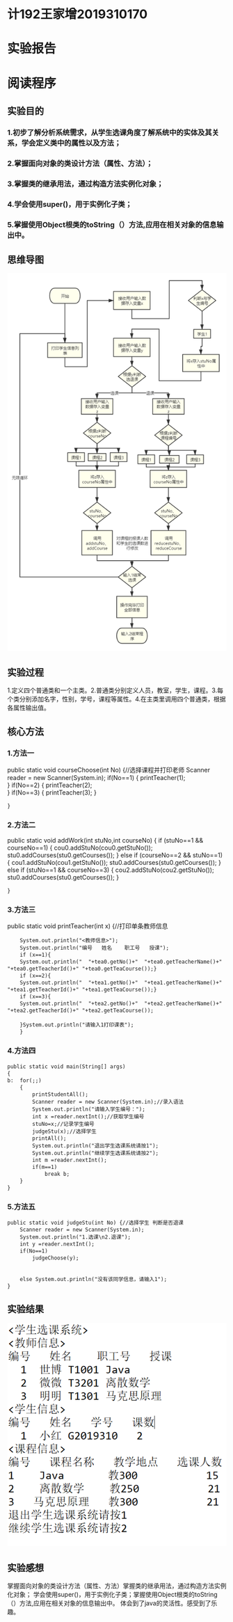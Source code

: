 # 计192王家增2019310170
# 实验报告
# 阅读程序
## 实验目的
### 1.初步了解分析系统需求，从学生选课角度了解系统中的实体及其关系，学会定义类中的属性以及方法；
### 2.掌握面向对象的类设计方法（属性、方法）；
### 3.掌握类的继承用法，通过构造方法实例化对象；
### 4.学会使用super()，用于实例化子类；
### 5.掌握使用Object根类的toString（）方法,应用在相关对象的信息输出中。
## 思维导图
![1](https://github.com/Wangjiazeng123/-/blob/main/43a582fd0df92b7b15b9655c9aa729c.png)
## 实验过程
1.定义四个普通类和一个主类。2.普通类分别定义人员，教室，学生，课程。3.每个类分别添加名字，性别，学号，课程等属性。4.在主类里调用四个普通类，根据各属性输出值。
## 核心方法
### 1.方法一
public static void courseChoose(int No) {//选择课程并打印老师
		Scanner reader = new Scanner(System.in);
		if(No==1) {
			printTeacher(1);        
		}
		if(No==2) {
			printTeacher(2);	
		}
		if(No==3) {
			printTeacher(3);
		}
		
		
	}	
 ### 2.方法二 
 public static void addWork(int stuNo,int courseNo) {
		if (stuNo==1 && courseNo==1) {
		cou0.addStuNo(cou0.getStuNo());
		stu0.addCourses(stu0.getCourses());
		}
		else if (courseNo==2 && stuNo==1) {
			cou1.addStuNo(cou1.getStuNo());
			stu0.addCourses(stu0.getCourses());
			}
		else if (stuNo==1 && courseNo==3) {
			cou2.addStuNo(cou2.getStuNo());
			stu0.addCourses(stu0.getCourses());
			}
	
	}
  ### 3.方法三
  public static void printTeacher(int x) {//打印单条教师信息
		
		System.out.println("<教师信息>");
		System.out.println("编号   姓名    职工号   授课");
		if (x==1){
		System.out.println("  "+tea0.getNo()+"  "+tea0.getTeacherName()+" "+tea0.getTeacherId()+" "+tea0.getTeaCourse());}
		if (x==2){
		System.out.println("  "+tea1.getNo()+"  "+tea1.getTeacherName()+" "+tea1.getTeacherId()+" "+tea1.getTeaCourse());}
		if (x==3){
		System.out.println("  "+tea2.getNo()+"  "+tea2.getTeacherName()+" "+tea2.getTeacherId()+" "+tea2.getTeaCourse());
				      
		}System.out.println("请输入1打印课表");
		}
 ### 4.方法四
 	public static void main(String[] args) 
	{
	b:	for(;;) 
		{
			printStudentAll();
			Scanner reader = new Scanner(System.in);//录入语法
			System.out.println("请输入学生编号：");
			int x =reader.nextInt();//获取学生编号
			stuNo=x;//记录学生编号
			judgeStu(x);//选择学生
			printAll();
			System.out.println("退出学生选课系统请按1");
			System.out.println("继续学生选课系统请按2");
			int m =reader.nextInt();
			if(m==1)
				break b;
		}	
	}
  ### 5.方法五
  	public static void judgeStu(int No) {//选择学生 判断是否退课
		Scanner reader = new Scanner(System.in);
		System.out.println("1.选课\n2.退课");
		int y =reader.nextInt();
		if(No==1)
			judgeChoose(y);
	
		
		else System.out.println("没有该同学信息，请输入1");
	}
  ## 实验结果
  ![1](https://github.com/Wangjiazeng123/-/blob/main/52ad0895a869d0800e01eb8f60f07d3.png)
  ## 实验感想
掌握面向对象的类设计方法（属性、方法）掌握类的继承用法，通过构造方法实例化对象；
学会使用super()，用于实例化子类；掌握使用Object根类的toString（）方法,应用在相关对象的信息输出中。
体会到了java的灵活性。感受到了乐趣。
  

